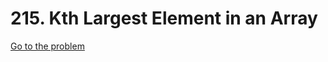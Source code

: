 # 215. Kth Largest Element in an Array

[Go to the problem](https://leetcode.com/problems/kth-largest-element-in-an-array/)
